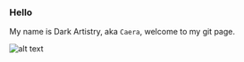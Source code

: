 ### Hello 
My name is Dark Artistry, aka ``Caera``, welcome to my git page.

![alt text](https://github.com/DarkArtistryGH/DarkArtistryGH/blob/main/assets/1234.png)
<!--
**DarkArtistryGH/DarkArtistryGH** is a ✨ _special_ ✨ repository because its `README.md` (this file) appears on your GitHub profile.

Here are some ideas to get you started:

- 🔭 I’m currently working on ...
- 🌱 I’m currently learning ...
- 👯 I’m looking to collaborate on ...
- 🤔 I’m looking for help with ...
- 💬 Ask me about ...
- 📫 How to reach me: ...
- 😄 Pronouns: ...
- ⚡ Fun fact: ...
-->
